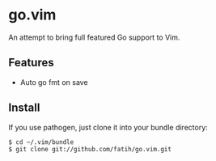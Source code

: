# go.vim

An attempt to bring full featured Go support to Vim.

## Features

* Auto go fmt on save


## Install

If you use pathogen, just clone it into your bundle directory:

```bash
$ cd ~/.vim/bundle
$ git clone git://github.com/fatih/go.vim.git
```
